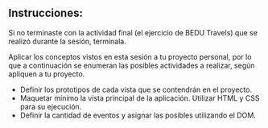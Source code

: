## Instrucciones: 
Si no terminaste con la actividad final (el ejercicio de BEDU Travels) que se realizó durante la sesión, termínala. 

Aplicar los conceptos vistos en esta sesión a tu proyecto personal, por lo que a continuación se enumeran las posibles actividades a realizar, según apliquen a tu proyecto.
- Definir los prototipos de cada vista que se contendrán en el proyecto.
- Maquetar mínimo la vista principal de la aplicación. Utilizar HTML y CSS para su ejecución.
- Definir la cantidad de eventos y asignar las posibles utilizando el DOM.
